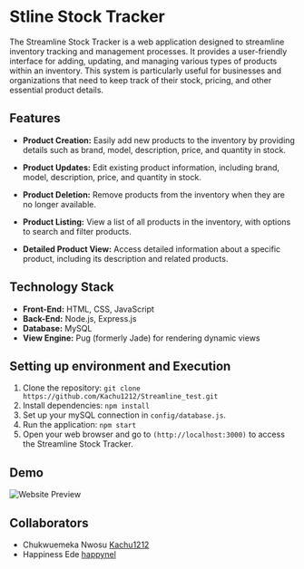 # Stline Stock Tracker 

The Streamline Stock Tracker is a web application designed to streamline inventory tracking and management processes. It provides a user-friendly interface for adding, updating, and managing various types of products within an inventory. This system is particularly useful for businesses and organizations that need to keep track of their stock, pricing, and other essential product details.

## Features

- **Product Creation:** Easily add new products to the inventory by providing details such as brand, model, description, price, and quantity in stock.

- **Product Updates:** Edit existing product information, including brand, model, description, price, and quantity in stock.

- **Product Deletion:** Remove products from the inventory when they are no longer available.

- **Product Listing:** View a list of all products in the inventory, with options to search and filter products.

- **Detailed Product View:** Access detailed information about a specific product, including its description and related products.

## Technology Stack

- **Front-End:** HTML, CSS, JavaScript
- **Back-End:** Node.js, Express.js
- **Database:** MySQL
- **View Engine:** Pug (formerly Jade) for rendering dynamic views

## Setting up environment and Execution

1. Clone the repository: `git clone https://github.com/Kachu1212/Streamline_test.git`
2. Install dependencies: `npm install`
3. Set up your mySQL connection in `config/database.js`.
4. Run the application: `npm start`
5. Open your web browser and go to `(http://localhost:3000)` to access the Streamline Stock Tracker.


## Demo

![Website Preview](/assets/website_preview.gif)

## Collaborators
- Chukwuemeka Nwosu [Kachu1212](https://github.com/Kachu1212)
- Happiness Ede [happynel](https://github.com/happynel)
